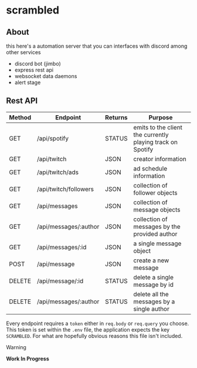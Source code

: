 # scrambled

## About

this here's a automation server that you can interfaces with discord among other services

- discord bot (jimbo)
- express rest api
- websocket data daemons
- alert stage

## Rest API

| Method | Endpoint              | Returns | Purpose                                                    |
| ------ | --------------------- | ------- | ---------------------------------------------------------- |
| GET    | /api/spotify          | STATUS  | emits to the client the currently playing track on Spotify |
| GET    | /api/twitch           | JSON    | creator information                                        |
| GET    | /api/twitch/ads       | JSON    | ad schedule information                                    |
| GET    | /api/twitch/followers | JSON    | collection of follower objects                             |
| GET    | /api/messages         | JSON    | collection of message objects                              |
| GET    | /api/messages/:author | JSON    | collection of messages by the provided author              |
| GET    | /api/messages/:id     | JSON    | a single message object                                    |
| POST   | /api/message          | JSON    | create a new message                                       |
| DELETE | /api/message/:id      | STATUS  | delete a single message by id                              |
| DELETE | /api/messages/:author | STATUS  | delete all the messages by a single author                 |

Every endpoint requires a `token` either in `req.body` or `req.query` you choose. This token is set within the `.env` file, the application expects the key `SCRAMBLED`. For what are hopefully obvious reasons this file isn't included.

> [!WARNING]
> **Work In Progress**

